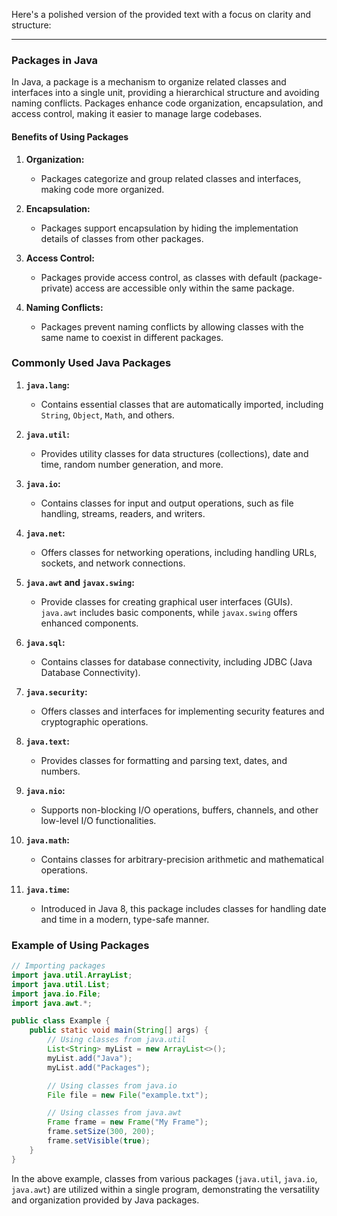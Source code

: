Here's a polished version of the provided text with a focus on clarity and structure:

---

### Packages in Java

In Java, a package is a mechanism to organize related classes and interfaces into a single unit, providing a hierarchical structure and avoiding naming conflicts. Packages enhance code organization, encapsulation, and access control, making it easier to manage large codebases.

#### Benefits of Using Packages

1. **Organization:**
   - Packages categorize and group related classes and interfaces, making code more organized.

2. **Encapsulation:**
   - Packages support encapsulation by hiding the implementation details of classes from other packages.

3. **Access Control:**
   - Packages provide access control, as classes with default (package-private) access are accessible only within the same package.

4. **Naming Conflicts:**
   - Packages prevent naming conflicts by allowing classes with the same name to coexist in different packages.

### Commonly Used Java Packages

1. **`java.lang`:**
   - Contains essential classes that are automatically imported, including `String`, `Object`, `Math`, and others.

2. **`java.util`:**
   - Provides utility classes for data structures (collections), date and time, random number generation, and more.

3. **`java.io`:**
   - Contains classes for input and output operations, such as file handling, streams, readers, and writers.

4. **`java.net`:**
   - Offers classes for networking operations, including handling URLs, sockets, and network connections.

5. **`java.awt` and `javax.swing`:**
   - Provide classes for creating graphical user interfaces (GUIs). `java.awt` includes basic components, while `javax.swing` offers enhanced components.

6. **`java.sql`:**
   - Contains classes for database connectivity, including JDBC (Java Database Connectivity).

7. **`java.security`:**
   - Offers classes and interfaces for implementing security features and cryptographic operations.

8. **`java.text`:**
   - Provides classes for formatting and parsing text, dates, and numbers.

9. **`java.nio`:**
   - Supports non-blocking I/O operations, buffers, channels, and other low-level I/O functionalities.

10. **`java.math`:**
    - Contains classes for arbitrary-precision arithmetic and mathematical operations.

11. **`java.time`:**
    - Introduced in Java 8, this package includes classes for handling date and time in a modern, type-safe manner.

### Example of Using Packages

```java
// Importing packages
import java.util.ArrayList;
import java.util.List;
import java.io.File;
import java.awt.*;

public class Example {
    public static void main(String[] args) {
        // Using classes from java.util
        List<String> myList = new ArrayList<>();
        myList.add("Java");
        myList.add("Packages");

        // Using classes from java.io
        File file = new File("example.txt");

        // Using classes from java.awt
        Frame frame = new Frame("My Frame");
        frame.setSize(300, 200);
        frame.setVisible(true);
    }
}
```

In the above example, classes from various packages (`java.util`, `java.io`, `java.awt`) are utilized within a single program, demonstrating the versatility and organization provided by Java packages.

